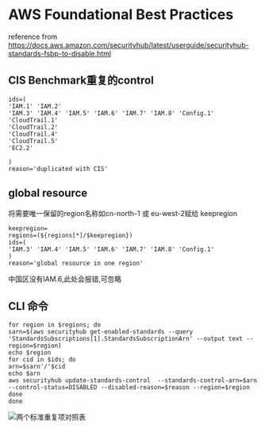 # AWS Foundational Best Practices
reference from https://docs.aws.amazon.com/securityhub/latest/userguide/securityhub-standards-fsbp-to-disable.html
## CIS Benchmark重复的control
```
ids=(
'IAM.1' 'IAM.2'
'IAM.3' 'IAM.4' 'IAM.5' 'IAM.6' 'IAM.7' 'IAM.8' 'Config.1'
'CloudTrail.1' 
'CloudTrail.2'
'CloudTrail.4'
'CloudTrail.5'
'EC2.2'

)
reason='duplicated with CIS'
```
## global resource
将需要唯一保留的region名称如cn-north-1 或 eu-west-2赋给 keepregion
```
keepregion=
regions=(${regions[*]/$keepregion}) 
ids=(
'IAM.3' 'IAM.4' 'IAM.5' 'IAM.6' 'IAM.7' 'IAM.8' 'Config.1'
)
reason='global resource in one region'
```
中国区没有IAM.6,此处会报错,可忽略


## CLI 命令
```
for region in $regions; do
sarn=$(aws securityhub get-enabled-standards --query 'StandardsSubscriptions[1].StandardsSubscriptionArn' --output text --region=$region)
echo $region
for cid in $ids; do
arn=$sarn'/'$cid
echo $arn
aws securityhub update-standards-control  --standards-control-arn=$arn --control-status=DISABLED --disabled-reason=$reason --region=$region
done
done
```
![两个标准重复项对照表](https://github.com/jessicawyc/securityhub-standard-disable/blob/main/similarcontrols.png)
